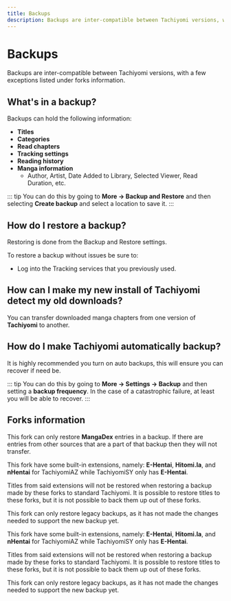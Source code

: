```yaml
---
title: Backups
description: Backups are inter-compatible between Tachiyomi versions, with a few exceptions listed under forks information.
---
```


# Backups

Backups are inter-compatible between Tachiyomi versions, with a few exceptions listed under forks information.

## What's in a backup?

Backups can hold the following information:

- **Titles**
- **Categories**
- **Read chapters**
- **Tracking settings**
- **Reading history**
- **Manga information**
  - Author, Artist, Date Added to Library, Selected Viewer, Read Duration, etc.

::: tip
You can do this by going to **More → Backup and Restore** and then selecting **Create backup** and select a location to save it.
:::

## How do I restore a backup?

Restoring is done from the Backup and Restore settings.

To restore a backup without issues be sure to:

- Log into the Tracking services that you previously used.

## How can I make my new install of Tachiyomi detect my old downloads?

You can transfer downloaded manga chapters from one version of **Tachiyomi** to another.

## How do I make Tachiyomi automatically backup?

It is highly recommended you turn on auto backups, this will ensure you can recover if need be.

::: tip
You can do this by going to **More → Settings → Backup** and then setting a **backup frequency**.
In the case of a catastrophic failure, at least you will be able to recover.
:::

## Forks information

This fork can only restore **MangaDex** entries in a backup.
If there are entries from other sources that are a part of that backup then they will not transfer.

This fork have some built-in extensions, namely: **E-Hentai**, **Hitomi.la**, and **nHentai** for TachiyomiAZ while TachiyomiSY only has **E-Hentai**.

Titles from said extensions will not be restored when restoring a backup made by these forks to standard Tachiyomi.
It is possible to restore titles to these forks, but it is not possible to back them up out of these forks.

This fork can only restore legacy backups, as it has not made the changes needed to support the new backup yet.

This fork have some built-in extensions, namely: **E-Hentai**, **Hitomi.la**, and **nHentai** for TachiyomiAZ while TachiyomiSY only has **E-Hentai**.

Titles from said extensions will not be restored when restoring a backup made by these forks to standard Tachiyomi.
It is possible to restore titles to these forks, but it is not possible to back them up out of these forks.

This fork can only restore legacy backups, as it has not made the changes needed to support the new backup yet.
